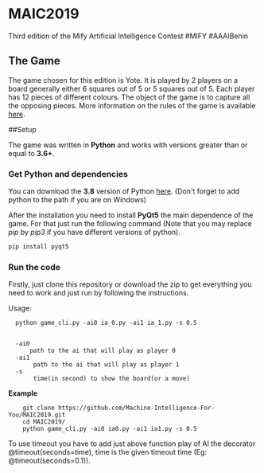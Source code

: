 # MAIC2019
Third edition of the Mify Artificial Intelligence Contest #MIFY #AAAIBenin



## The Game

The game chosen for this edition is Yote. It is played by 2 players on a board generally either 6 squares out of 5 or 5
squares out of 5. Each player has 12 pieces of different colours. The object of the game is to capture all the opposing 
pieces. More information on the rules of the game is available [here](http://www.lecomptoirdesjeux.com/yote.htm).

##Setup

The game was written in **Python** and works with versions greater than or equal to **3.6+**.

### Get Python and dependencies


You can download the **3.8** version of Python [here](https://www.python.org/downloads/).
(Don't forget to add python to the path if you are on Windows)

After the installation you need to install **PyQt5** the main dependence of the game.
For that just run the following command (Note that you may replace *pip* by *pip3* if you have different versions of python).


```bash
pip install pyqt5
```

### Run the code

Firstly, just clone this repository or download the zip to get everything you need to work and just run by following the instructions.


Usage: 

      python game_cli.py -ai0 ia_0.py -ai1 ia_1.py -s 0.5
      
      
      -ai0 
          path to the ai that will play as player 0
      -ai1 
           path to the ai that will play as player 1
      -s 
           time(in second) to show the board(or a move)


**Example**
        
        git clone https://github.com/Machine-Intelligence-For-You/MAIC2019.git
        cd MAIC2019/
        python game_cli.py -ai0 ia0.py -ai1 ia1.py -s 0.5
        

		   
		   
To use timeout you have to add just above function play of AI the decorator @timeout(seconds=time), 
time is the given timeout time (Eg: @timeout(seconds=0.1)).